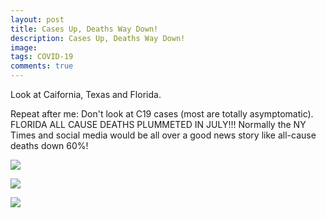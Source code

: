 ```yaml
---
layout: post
title: Cases Up, Deaths Way Down!
description: Cases Up, Deaths Way Down!
image: 
tags: COVID-19
comments: true
---
```

Look at Caifornia, Texas and Florida.

Repeat after me: Don't look at C19 cases (most are totally
asymptomatic). FLORIDA ALL CAUSE DEATHS PLUMMETED IN JULY!!! Normally
the NY Times and social media would be all over a good news story like
all-cause deaths down 60%!

![](https://lh4.googleusercontent.com/_6jmfyY8dVcPa0kp-wZ44qJzKkfYKw2z9j4qaLjbI-zmY5AbfB-Y7edG6_lkx8BnDtDHybgy0MhPthdQojSx-vlZhl2AULm-dhTfNTV5rw4dvT70vPkj=w1280)

![](https://lh3.googleusercontent.com/cIo_QJ_GCKGVVjoFLMfc1ezS5V1c971dB-l_04s_1EZ2N3ahhyColwNMzYAilt5f3DRcKoN19D3ebKmIguA1qTARORb0Us_jLSQ5rSCGFZNOqnxmgW4=w1280)

![](https://lh5.googleusercontent.com/0eNlkJB4oFQO3vVTvJr7TQPxduvuNQkrlrc-JW0ZYPqsbf7KhnL9RjuAYiHwGETiH6DKlntr_j9nRLFuM2kBFjY8yy2wcLP1pjNUSvCZjprrMPbPejc=w1280)
